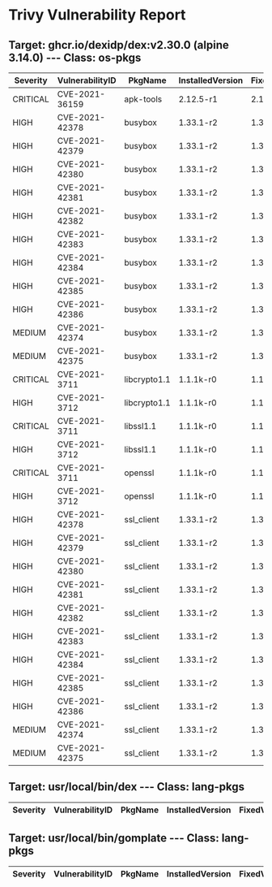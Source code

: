 # Trivy Vulnerability Report

## Target: ghcr.io/dexidp/dex:v2.30.0 (alpine 3.14.0) --- Class: os-pkgs
|Severity|VulnerabilityID|PkgName|InstalledVersion|FixedVersion|
|--------|---------------|-------|----------------|------------|
|CRITICAL|CVE-2021-36159|apk-tools|2.12.5-r1|2.12.6-r0|
|HIGH|CVE-2021-42378|busybox|1.33.1-r2|1.33.1-r6|
|HIGH|CVE-2021-42379|busybox|1.33.1-r2|1.33.1-r6|
|HIGH|CVE-2021-42380|busybox|1.33.1-r2|1.33.1-r6|
|HIGH|CVE-2021-42381|busybox|1.33.1-r2|1.33.1-r6|
|HIGH|CVE-2021-42382|busybox|1.33.1-r2|1.33.1-r6|
|HIGH|CVE-2021-42383|busybox|1.33.1-r2|1.33.1-r6|
|HIGH|CVE-2021-42384|busybox|1.33.1-r2|1.33.1-r6|
|HIGH|CVE-2021-42385|busybox|1.33.1-r2|1.33.1-r6|
|HIGH|CVE-2021-42386|busybox|1.33.1-r2|1.33.1-r6|
|MEDIUM|CVE-2021-42374|busybox|1.33.1-r2|1.33.1-r4|
|MEDIUM|CVE-2021-42375|busybox|1.33.1-r2|1.33.1-r5|
|CRITICAL|CVE-2021-3711|libcrypto1.1|1.1.1k-r0|1.1.1l-r0|
|HIGH|CVE-2021-3712|libcrypto1.1|1.1.1k-r0|1.1.1l-r0|
|CRITICAL|CVE-2021-3711|libssl1.1|1.1.1k-r0|1.1.1l-r0|
|HIGH|CVE-2021-3712|libssl1.1|1.1.1k-r0|1.1.1l-r0|
|CRITICAL|CVE-2021-3711|openssl|1.1.1k-r0|1.1.1l-r0|
|HIGH|CVE-2021-3712|openssl|1.1.1k-r0|1.1.1l-r0|
|HIGH|CVE-2021-42378|ssl_client|1.33.1-r2|1.33.1-r6|
|HIGH|CVE-2021-42379|ssl_client|1.33.1-r2|1.33.1-r6|
|HIGH|CVE-2021-42380|ssl_client|1.33.1-r2|1.33.1-r6|
|HIGH|CVE-2021-42381|ssl_client|1.33.1-r2|1.33.1-r6|
|HIGH|CVE-2021-42382|ssl_client|1.33.1-r2|1.33.1-r6|
|HIGH|CVE-2021-42383|ssl_client|1.33.1-r2|1.33.1-r6|
|HIGH|CVE-2021-42384|ssl_client|1.33.1-r2|1.33.1-r6|
|HIGH|CVE-2021-42385|ssl_client|1.33.1-r2|1.33.1-r6|
|HIGH|CVE-2021-42386|ssl_client|1.33.1-r2|1.33.1-r6|
|MEDIUM|CVE-2021-42374|ssl_client|1.33.1-r2|1.33.1-r4|
|MEDIUM|CVE-2021-42375|ssl_client|1.33.1-r2|1.33.1-r5|

## Target: usr/local/bin/dex --- Class: lang-pkgs
|Severity|VulnerabilityID|PkgName|InstalledVersion|FixedVersion|
|--------|---------------|-------|----------------|------------|

## Target: usr/local/bin/gomplate --- Class: lang-pkgs
|Severity|VulnerabilityID|PkgName|InstalledVersion|FixedVersion|
|--------|---------------|-------|----------------|------------|
